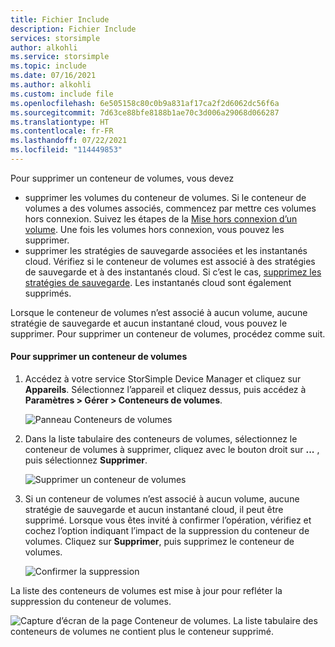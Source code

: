 ```yaml
---
title: Fichier Include
description: Fichier Include
services: storsimple
author: alkohli
ms.service: storsimple
ms.topic: include
ms.date: 07/16/2021
ms.author: alkohli
ms.custom: include file
ms.openlocfilehash: 6e505158c80c0b9a831af17ca2f2d6062dc56f6a
ms.sourcegitcommit: 7d63ce88bfe8188b1ae70c3d006a29068d066287
ms.translationtype: HT
ms.contentlocale: fr-FR
ms.lasthandoff: 07/22/2021
ms.locfileid: "114449853"
---
```

Pour supprimer un conteneur de volumes, vous devez
 - supprimer les volumes du conteneur de volumes. Si le conteneur de volumes a des volumes associés, commencez par mettre ces volumes hors connexion. Suivez les étapes de la [Mise hors connexion d’un volume](../articles/storsimple/storsimple-8000-manage-volumes-u2.md#take-a-volume-offline). Une fois les volumes hors connexion, vous pouvez les supprimer. 
 - supprimer les stratégies de sauvegarde associées et les instantanés cloud. Vérifiez si le conteneur de volumes est associé à des stratégies de sauvegarde et à des instantanés cloud. Si c’est le cas, [supprimez les stratégies de sauvegarde](../articles/storsimple/storsimple-8000-manage-backup-policies-u2.md#delete-a-backup-policy). Les instantanés cloud sont également supprimés. 
 
Lorsque le conteneur de volumes n’est associé à aucun volume, aucune stratégie de sauvegarde et aucun instantané cloud, vous pouvez le supprimer. Pour supprimer un conteneur de volumes, procédez comme suit.

#### <a name="to-delete-a-volume-container"></a>Pour supprimer un conteneur de volumes

1. Accédez à votre service StorSimple Device Manager et cliquez sur **Appareils**. Sélectionnez l’appareil et cliquez dessus, puis accédez à **Paramètres > Gérer > Conteneurs de volumes**.

    ![Panneau Conteneurs de volumes](./media/storsimple-8000-delete-volume-container/create-volume-container.png)

2. Dans la liste tabulaire des conteneurs de volumes, sélectionnez le conteneur de volumes à supprimer, cliquez avec le bouton droit sur **...** , puis sélectionnez **Supprimer**.

    ![Supprimer un conteneur de volumes](./media/storsimple-8000-delete-volume-container/delete-volume-container-01.png)

3. Si un conteneur de volumes n’est associé à aucun volume, aucune stratégie de sauvegarde et aucun instantané cloud, il peut être supprimé. Lorsque vous êtes invité à confirmer l’opération, vérifiez et cochez l’option indiquant l’impact de la suppression du conteneur de volumes. Cliquez sur **Supprimer**, puis supprimez le conteneur de volumes.

    ![Confirmer la suppression](./media/storsimple-8000-delete-volume-container/delete-volume-container-02.png)<!--Added missing border.-->

La liste des conteneurs de volumes est mise à jour pour refléter la suppression du conteneur de volumes.

![Capture d’écran de la page Conteneur de volumes. La liste tabulaire des conteneurs de volumes ne contient plus le conteneur supprimé.](./media/storsimple-8000-delete-volume-container/delete-volume-container-05.png)

